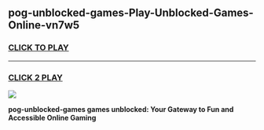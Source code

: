
## pog-unblocked-games-Play-Unblocked-Games-Online-vn7w5
<h3>
<a href="https://premium76.site?title=pog-unblocked-games&ref=25A">CLICK TO PLAY</a></h3>
<hr>

<h3>
<a href="https://premium76.site?title=pog-unblocked-games&ref=25A">CLICK 2 PLAY</a>
  
</h3>

<a href="https://premium76.site?title=pog-unblocked-games&ref=25A"><img src="https://clearcache.store/games.png"></a>


**pog-unblocked-games games unblocked: Your Gateway to Fun and Accessible Online Gaming**
